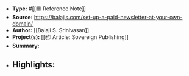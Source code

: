 - **Type:** #[[🟦 Reference Note]]
- **Source:** https://balajis.com/set-up-a-paid-newsletter-at-your-own-domain/
- **Author:** [[Balaji S. Srinivasan]]
- **Project(s):** [[📦 Article: Sovereign Publishing]]
- **Summary:** 
- **Highlights:**
    - 
